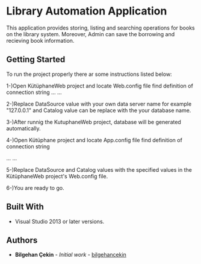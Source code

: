 # Library Automation Application

This application provides storing, listing and searching operations for books on the library system. Moreover, Admin can save the borrowing and recieving book information.



## Getting Started

To run the project properly there ar some instructions listed below:

1-)Open KütüphaneWeb project and locate Web.config file find definition of connection string
...
<connectionStrings>
    <add name="DefaultConnection" connectionString="Data Source=TARDIS;Initial Catalog=kutuphane;Integrated Security=True" providerName="System.Data.SqlClient" />
 </connectionStrings>
...

2-)Replace DataSource value with your own data server name for example "127.0.0.1" and Catalog value can be replace with the your database name. 

3-)After runnig the KutuphaneWeb project, database will be generated automatically.

4-)Open Kütüphane project and locate App.config file find definition of connection string 

...
  <connectionStrings>
    <add name="Kutuphane.Properties.Settings.LocalDbConnectionString" 
         connectionString="Data Source=TARDIS;Initial Catalog=kutuphane;Integrated Security=True" 
         providerName="System.Data.SqlClient" />
  </connectionStrings>
 ...

5-)Replace DataSource and Catalog values with the specified values in the KütüphaneWeb project's Web.config file.

6-)You are ready to go.

## Built With

* Visual Studio 2013 or later versions.

## Authors

* **Bilgehan Çekin** - *Initial work* - [bilgehancekin](https://github.com/bilgehancekin)
